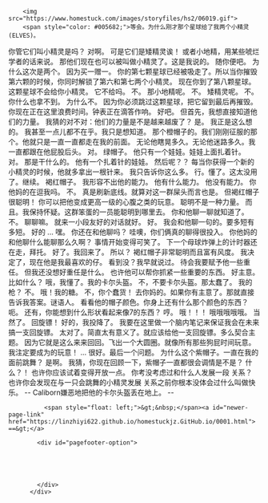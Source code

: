 ﻿<html>

        <img src="https://www.homestuck.com/images/storyfiles/hs2/06019.gif">
        <span style="color: #005682;">等会。为什么刚才那个星球给了我两个小精灵(ELVES)。
你管它们叫小精灵是吗？
对啊。
可是它们是矮精灵诶！
或者小地精，用某些唬烂学者的话来说。
那他们现在也可以被叫做小精灵了。这是我说的。
随你便吧。
为什么这次是两个。
因为买一赠一。
你的第七颗星球已经被吸走了。所以当你摧毁第六颗的时候，你同时解锁了第六和第七两个小精灵。
现在你到了第八颗星球。这颗星球不会给你小精灵。
它不给吗。
不。
那小地精呢。
不。
矮精灵呢。
不。
你什么也拿不到。
为什么不。
因为你必须跳过这颗星球，把它留到最后再摧毁。
你现在正在这里浪费时间。钟表正在滴答作响。
好吧。
但首先，我想直接知道他们的力量。
我猜的对不对：他们的力量是不是越来越废了？
是。
我正是这么想的。
我甚至一点儿都不在乎。我只是想知道。
那个橙帽子的。我们刚刚征服的那个。他就只是一直一直都走在我的前面。
无论他瞎晃多久。无论他迷路多久。我一直都跟在他屁股后头。
对。
绿帽子。
他只有一个娃娃。娃娃上面扎着针。
对。
那是干什么的。
他有一个扎着针的娃娃。
然后呢？？
每当你获得一个新的小精灵的时候，他就多拿出一根针来。
我只告诉你这么多。
行。懂了。这太没用了。继续。
褐红帽子。
我形容不出他的能力。
他有什么能力。
他没有能力。
你他妈的在逗我吗。
不。
真是刷新底线。就算对这一群屎头而言也是。
但褐红帽子很聪明！
你可以把他变成更高一级的心腹之类的玩意。
聪明不是一种力量。
而且。我保持怀疑。这群笨蛋的一员能聪明到哪里去。
你和他聊一聊就知道了。
不。
聊聊嘛。
就来一小段友好的对话就好。
好。
我会和他聊一句的。要多短有多短。
好的
...
嘿。
你还在和他聊吗？
哇噢，你们俩真的聊得很投入。
你他妈的和他聊什么能聊那么久啊？
事情开始变得可笑了。
下一个母球炸弹上的计时器还在走，拜托。
好了。我回来了。
所以？
褐红帽子非常聪明而且富有风度。
我决定了，现在他是我最喜欢的仔。
看到没？我早就说过。
待会我要赋予他一些重任。
但我还没想好重任是什么。
也许他可以帮你抓紧一些重要的东西。
好主意。
比如什么？
哦，我懂了。我的卡尔头盔。
不，不要卡尔头盔。那太蠢了。
我的枪？
不。
哦！我的糖。
不，你个蠢货！
去你妈的。如果你有主意了。那就直接告诉我答案。谜语人。
看看他的帽子颜色。你身上还有什么那个颜色的东西？
呃。
还有，你能想到什么形状看起来像7的东西？
哼。
哦！！！
哦哦哦哦哦。
当然了。
回旋镖！
好的，我投降了。
我要在这里做一个脑内笔记来保证我会在未来搞一支回旋镖。
太对了。简直太有意义了。就应该给他一支回旋镖。多么契合主题。
因为它就是这么来来回回。飞出一个大圆圈。就像所有那些狗屁时间玩意。我注定要成为的玩意！
...
很好。最后一个问题。
为什么这个紫帽子。一直在我的面前跳舞？
是啊。
我猜，你现在回顾一下，紫帽子一直都很会调情是不是？
什么？！
也许你应该试着变得开放一点。
你考没考虑过和什么人发展一段 关系？
也许你会发现在与一只会跳舞的小精灵发展 关系之前你根本没体会过什么叫做快乐。
-- Caliborn嫌恶地把他的卡尔头盔丢在地上。 --
</span>

<div>

            
              <span style="float: left;">&gt;&nbsp;</span><a id="newer-page-link" href="https://linzhiyi622.github.io/homestuckjz.GitHub.io/0001.html">  ==&gt;</a>
            
            <div id="pagefooter-option">
              

              


            </div>
          </div>
